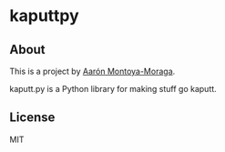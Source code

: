 # kaputtpy

## About

This is a project by [Aarón Montoya-Moraga](http://montoyamoraga.io/).

kaputt.py is a Python library for making stuff go kaputt.

## License

MIT
